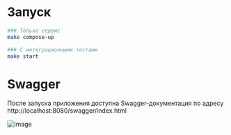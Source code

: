 # Запуск

~~~zsh
### Только сервис
make compose-up

### С интеграционными тестами
make start
~~~

# Swagger

После запуска приложения доступна Swagger-документация по адресу http://localhost:8080/swagger/index.html

![image](https://github.com/realPointer/banknoteExchange/assets/50529632/8b0f418a-2314-4b09-9440-105e67cc68bb)
